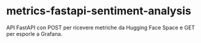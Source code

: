 # metrics-fastapi-sentiment-analysis
API FastAPI con POST per ricevere metriche da Hugging Face Space e GET per esporle a Grafana.
